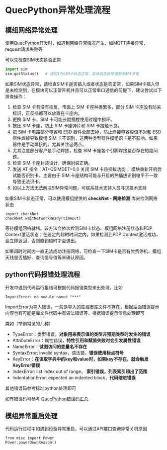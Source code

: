 # QuecPython异常处理流程

## 模组网络异常处理

使用QuecPython开发时，如遇到网络异常情况产生，如MQTT连接异常，request请求失败等

可以先检查SIM状态是否正常

```python
import sim
sim.getStatus()   # 返回1为SIM卡状态正常，具体状态枚举值参考API手册
```

如果SIM状态异常，请检查SIM卡是否插入或者状态是否正常，如果SIM卡插入但是未检测到，在模块可以正常开机并且可以正常串口通信的前提下，建议尝试以下排查操作：

1. 检查 SIM 卡有没有插反，市面上 SIM 卡座种类繁多，部分 SIM 卡座没有防呆标识，正反插都可以放置在卡座内。
2. 更换 SIM 卡，SIM 卡可能长期插拔使用过程中损坏。
3. 按压 SIM 卡座，防止 SIM 卡座弹片和 SIM 卡接触不良。
4. 把 SIM 卡电路部分电容和 ESD 器件全部去掉，防止焊接电容容值不对和 ESD 器件焊接导致模组 SIM 卡不识别，这两种类型器件模组识卡是不影响。如果器件是手动焊接的，尤其关注这两点。
5. 尤其注意部分客户是手动焊接，检查 SIM 卡座各个引脚焊接是否存在短路问题。
6. 检查 SIM 卡座封装设计，确保封装正确。
7. 发送 AT 指令：AT+QSIMDET=0,0  关闭 SIM 卡热插拔功能 ，模块重新开机尝试能否识别卡。主要由于 SIM 卡座结构可能与开启的热插拔识别电平不一致导致无法识卡。
8. 如以上方法无法解决SIM异常问题，可联系技术支持人员寻求技术支持

如果SIM卡状态正常，可以使用模组提供的 **checkNet - 网络检测** 库来检测网络状态

```
import checkNet
checkNet.waitNetworkReady(timeout)
```

等待模组网络就绪。该方法会依次检测SIM卡状态、模组网络注册状态和PDP Context激活状态；在设定的超时时间之内，如果检测到PDP Context激活成功，会立即返回，否则直到超时才会退出。

如果超时时间内一直无法成功注册网络，可检查一下SIM卡是否有欠费停机、模组天线是否插好、查询信号值等来确认原因。

## python代码报错处理流程

开发中遇到代码运行报错可根据代码报错类型来出处理，比如

```
ImportError: no module named "***"
```

ImportError为导入错误，一般是导入的库或者库文件不存在，根据后面错误提示内容也有可能是库文件代码中有语法错误等，根据错误提示信息处理即可

类如（举例常见的几种）

- TypeError：类型错误，**对象用来表示值的类型非预期类型时发生的错误**
- AttributeError：属性错误，**特性引用和赋值失败时会引发属性错误**
- NameError：**试图访问的变量名不存在**
- SyntaxError: invalid syntax，语法错，**错误使用标点符号**
- KeyError：**在读取字典中的key和value时，如果key不存在，就会触发KeyError错误**
- IndexError: list index out of range， **索引错误，列表索引超出了范围**
- IndentationError: expected an indented block，**代码缩进错误**

其他错误码参考标准python处理即可

如有错误码可参考 [QuecPython错误码汇总](error-code.md)

## 模组异常重启处理

代码运行过程中如遇到设备异常重启，可以通过API接口查询异常关机原因

```
from misc import Power
Power.powerDownReason()
```






